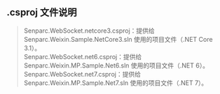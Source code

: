 ## .csproj 文件说明

> Senparc.WebSocket.netcore3.csproj：提供给 Senparc.Weixin.Sample.NetCore3.sln 使用的项目文件（.NET Core 3.1）。<br>
> Senparc.WebSocket.net6.csproj：提供给 Senparc.Weixin.MP.Sample.Net6.sln 使用的项目文件（.NET 6）。<br>
> Senparc.WebSocket.net7.csproj：提供给 Senparc.Weixin.MP.Sample.Net7.sln 使用的项目文件（.NET 7）。<br>